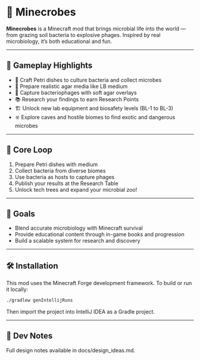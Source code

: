 # 🧫 Minecrobes

**Minecrobes** is a Minecraft mod that brings microbial life into the world — from grazing soil bacteria to explosive phages. Inspired by real microbiology, it’s both educational and fun.

---

## 🔬 Gameplay Highlights

- 🧪 Craft Petri dishes to culture bacteria and collect microbes
- 🍳 Prepare realistic agar media like LB medium
- 🦠 Capture bacteriophages with soft agar overlays
- 📚 Research your findings to earn Research Points
- 🏗 Unlock new lab equipment and biosafety levels (BL-1 to BL-3)
- ☣️ Explore caves and hostile biomes to find exotic and dangerous microbes

---

## 🧭 Core Loop

1. Prepare Petri dishes with medium
2. Collect bacteria from diverse biomes
3. Use bacteria as hosts to capture phages
4. Publish your results at the Research Table
5. Unlock tech trees and expand your microbial zoo!

---

## 🌱 Goals

- Blend accurate microbiology with Minecraft survival
- Provide educational content through in-game books and progression
- Build a scalable system for research and discovery

---

## 🛠 Installation

This mod uses the Minecraft Forge development framework. To build or run it locally:

```bash
./gradlew genIntellijRuns
```

Then import the project into IntelliJ IDEA as a Gradle project.

---

## 📂 Dev Notes
Full design notes available in docs/design_ideas.md.